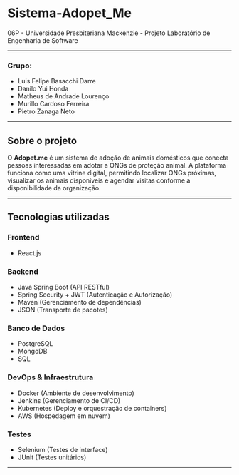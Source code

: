 # Sistema-Adopet_Me
06P - Universidade Presbiteriana Mackenzie - Projeto Laboratório de Engenharia de Software  

---

### Grupo:
- Luis Felipe Basacchi Darre  
- Danilo Yui Honda  
- Matheus de Andrade Lourenço  
- Murillo Cardoso Ferreira  
- Pietro Zanaga Neto  

---

## Sobre o projeto
O **Adopet.me** é um sistema de adoção de animais domésticos que conecta pessoas interessadas em adotar a ONGs de proteção animal. A plataforma funciona como uma vitrine digital, permitindo localizar ONGs próximas, visualizar os animais disponíveis e agendar visitas conforme a disponibilidade da organização.

---

## Tecnologias utilizadas
### **Frontend**
- React.js  

### **Backend**
- Java Spring Boot (API RESTful)  
- Spring Security + JWT (Autenticação e Autorização)  
- Maven (Gerenciamento de dependências)  
- JSON (Transporte de pacotes)  

### **Banco de Dados**
- PostgreSQL  
- MongoDB  
- SQL  

### **DevOps & Infraestrutura**
- Docker (Ambiente de desenvolvimento)  
- Jenkins (Gerenciamento de CI/CD)  
- Kubernetes (Deploy e orquestração de containers)  
- AWS (Hospedagem em nuvem)  

### **Testes**
- Selenium (Testes de interface)  
- JUnit (Testes unitários)  

---
